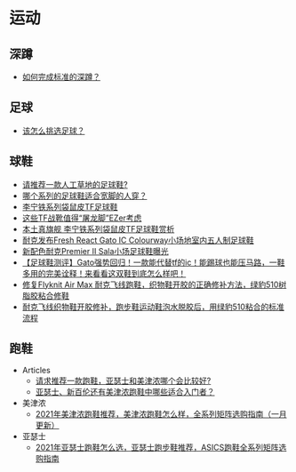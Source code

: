 # 运动

## 深蹲
* [如何完成标准的深蹲？](https://www.zhihu.com/question/20768038/answer/16112428)

## 足球
* [该怎么挑选足球？](https://www.zhihu.com/question/22375657/answer/1053899006)

## 球鞋
* [请推荐一款人工草地的足球鞋?](https://www.zhihu.com/question/31509049)
* [哪个系列的足球鞋适合宽脚的人穿？](https://www.zhihu.com/question/290374846)
* [李宁铁系列袋鼠皮TF足球鞋](http://www.enjoyz.com/pingce/picture/2018/18777.html)
* [这些TF战靴值得“屠龙脚”EZer考虑](http://www.enjoyz.com/pingce/daogou/2018/19639.html)
* [本土真旗舰 李宁铁系列袋鼠皮TF足球鞋赏析](http://www.ouou.cn/test/2018/8859.html)
* [耐克发布Fresh React Gato IC Colourway小场地室内五人制足球鞋](https://baijiahao.baidu.com/s?id=1661148591393897595)
* [新配色耐克Premier II Sala小场足球鞋曝光](https://www.dongqiudi.com/news/1376026.html)
* [【足球鞋测评】Gato强势回归！一款能代替tf的ic！能踢球也能压马路，一鞋多用的完美诠释！来看看这双鞋到底怎么样吧！](https://www.bilibili.com/video/BV1oZ4y1p7gS)
* [修复Flyknit Air Max 耐克飞线跑鞋，织物鞋开胶的正确修补方法，绿豹510树脂胶粘合修鞋](https://www.bilibili.com/video/av92347321)
* [耐克飞线织物鞋开胶修补，跑步鞋运动鞋泡水脱胶后，用绿豹510粘合的标准流程](https://www.bilibili.com/video/BV1gt4y1m74r)

## 跑鞋
* Articles
  * [请求推荐一款跑鞋，亚瑟士和美津浓哪个会比较好?](https://www.zhihu.com/question/392861934)
  * [亚瑟士、新百伦还有美津浓跑鞋中哪些适合入门者？](https://www.zhihu.com/question/21387085/answer/1680799183)
* 美津浓
  * [2021年美津浓跑鞋推荐，美津浓跑鞋怎么样，全系列矩阵选购指南（一月更新）](https://zhuanlan.zhihu.com/p/267167747)
* 亚瑟士
  * [2021年亚瑟士跑鞋怎么选，亚瑟士跑步鞋推荐，ASICS跑鞋全系列矩阵选购指南](https://zhuanlan.zhihu.com/p/268143681)

